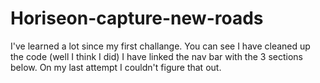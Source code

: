 # Horiseon-capture-new-roads

I've learned a lot since my first challange. You can see I have cleaned up the code (well I think I did) 
I have linked the nav bar with the 3 sections below. On my last attempt I couldn't figure that out.
